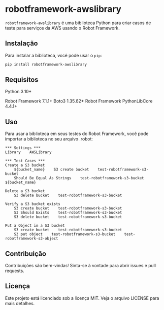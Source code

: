 # robotframework-awslibrary

`robotframework-awslibrary` é uma biblioteca Python para criar casos de teste para serviços da AWS usando o Robot Framework.

## Instalação

Para instalar a biblioteca, você pode usar o `pip`:

```sh
pip install robotframework-awslibrary

```

## Requisitos
Python 3.10+

Robot Framework 7.1.1+
Boto3 1.35.62+
Robot Framework PythonLibCore 4.4.1+

## Uso
Para usar a biblioteca em seus testes do Robot Framework, você pode importar a biblioteca no seu arquivo .robot:

```robot
*** Settings ***
Library    AWSLibrary

*** Test Cases ***
Create a S3 bucket
    ${bucket_name}    S3 create bucket    test-robotframework-s3-bucket
    Should Be Equal As Strings    test-robotframework-s3-bucket    ${bucket_name}

Delete a S3 bucket
    S3 delete bucket    test-robotframework-s3-bucket

Verify a S3 bucket exists
    S3 create bucket    test-robotframework-s3-bucket
    S3 Should Exists    test-robotframework-s3-bucket
    S3 delete bucket    test-robotframework-s3-bucket

Put a Object in a S3 bucket
    S3 create bucket    test-robotframework-s3-bucket
    S3 put object    test-robotframework-s3-bucket    test-robotframework-s3-object
```

## Contribuição
Contribuições são bem-vindas! Sinta-se à vontade para abrir issues e pull requests.

## Licença
Este projeto está licenciado sob a licença MIT. Veja o arquivo LICENSE para mais detalhes.